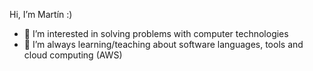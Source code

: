 Hi, I’m Martín :)

- 👀 I’m interested in solving problems with computer technologies
- 🌱 I’m always learning/teaching about software languages, tools and cloud computing (AWS)